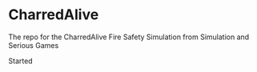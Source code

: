 # CharredAlive
The repo for the CharredAlive Fire Safety Simulation from Simulation and Serious Games


Started
